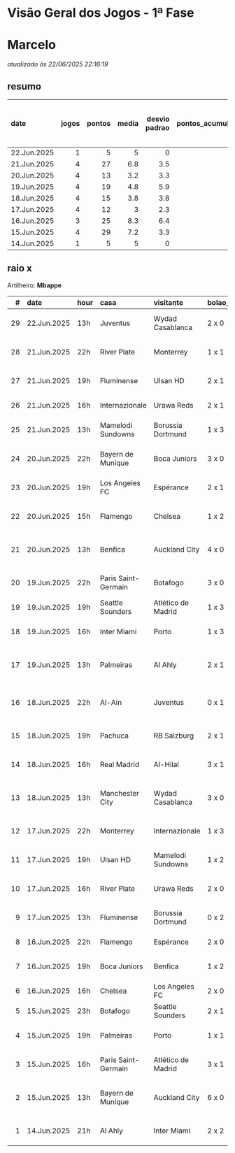 # Visão Geral dos Jogos - 1ª Fase

# Marcelo

_atualizado às 22/06/2025 22:16:19_

## resumo

| date        |   jogos |   pontos |   media |   desvio padrao |   pontos_acumulados |   1-Placar exato |   2-Vencedor + gols de um time |   3-Vencedor correto |   4-Gols de um time |   5-Nenhum acerto |
|:------------|--------:|---------:|--------:|----------------:|--------------------:|-----------------:|-------------------------------:|---------------------:|--------------------:|------------------:|
| 22.Jun.2025 |       1 |        5 |     5   |             0   |                 150 |                0 |                              0 |                    1 |                   0 |                 0 |
| 21.Jun.2025 |       4 |       27 |     6.8 |             3.5 |                 145 |                1 |                              0 |                    3 |                   0 |                 0 |
| 20.Jun.2025 |       4 |       13 |     3.2 |             3.3 |                 118 |                0 |                              1 |                    1 |                   1 |                 1 |
| 19.Jun.2025 |       4 |       19 |     4.8 |             5.9 |                 105 |                1 |                              1 |                    0 |                   0 |                 2 |
| 18.Jun.2025 |       4 |       15 |     3.8 |             3.8 |                  86 |                0 |                              2 |                    0 |                   1 |                 1 |
| 17.Jun.2025 |       4 |       12 |     3   |             2.3 |                  71 |                0 |                              0 |                    2 |                   2 |                 0 |
| 16.Jun.2025 |       3 |       25 |     8.3 |             6.4 |                  59 |                2 |                              0 |                    0 |                   1 |                 0 |
| 15.Jun.2025 |       4 |       29 |     7.2 |             3.3 |                  34 |                1 |                              1 |                    2 |                   0 |                 0 |
| 14.Jun.2025 |       1 |        5 |     5   |             0   |                   5 |                0 |                              0 |                    1 |                   0 |                 0 |

## raio x

Artilheiro: **Mbappe**

|   # | date        | hour   | casa                | visitante          | bolao_placar   | bolao_time          | real_placar   | real_time           |   pontos | criterio                     |   pontos_acumulados |
|----:|:------------|:-------|:--------------------|:-------------------|:---------------|:--------------------|:--------------|:--------------------|---------:|:-----------------------------|--------------------:|
|  29 | 22.Jun.2025 | 13h    | Juventus            | Wydad Casablanca   | 2 x 0          | Juventus            | 4 x 1         | Juventus            |        5 | 3-Vencedor correto           |                 150 |
|  28 | 21.Jun.2025 | 22h    | River Plate         | Monterrey          | 1 x 1          | empate              | 0 x 0         | empate              |        5 | 3-Vencedor correto           |                 145 |
|  27 | 21.Jun.2025 | 19h    | Fluminense          | Ulsan HD           | 2 x 1          | Fluminense          | 4 x 2         | Fluminense          |        5 | 3-Vencedor correto           |                 140 |
|  26 | 21.Jun.2025 | 16h    | Internazionale      | Urawa Reds         | 2 x 1          | Internazionale      | 2 x 1         | Internazionale      |       12 | 1-Placar exato               |                 135 |
|  25 | 21.Jun.2025 | 13h    | Mamelodi Sundowns   | Borussia Dortmund  | 1 x 3          | Borussia Dortmund   | 3 x 4         | Borussia Dortmund   |        5 | 3-Vencedor correto           |                 123 |
|  24 | 20.Jun.2025 | 22h    | Bayern de Munique   | Boca Juniors       | 3 x 0          | Bayern de Munique   | 2 x 1         | Bayern de Munique   |        5 | 3-Vencedor correto           |                 118 |
|  23 | 20.Jun.2025 | 19h    | Los Angeles FC      | Espérance          | 2 x 1          | Los Angeles FC      | 0 x 1         | Espérance           |        1 | 4-Gols de um time            |                 113 |
|  22 | 20.Jun.2025 | 15h    | Flamengo            | Chelsea            | 1 x 2          | Chelsea             | 3 x 1         | Flamengo            |        0 | 5-Nenhum acerto              |                 112 |
|  21 | 20.Jun.2025 | 13h    | Benfica             | Auckland City      | 4 x 0          | Benfica             | 6 x 0         | Benfica             |        7 | 2-Vencedor + gols de um time |                 112 |
|  20 | 19.Jun.2025 | 22h    | Paris Saint-Germain | Botafogo           | 3 x 0          | Paris Saint-Germain | 0 x 1         | Botafogo            |        0 | 5-Nenhum acerto              |                 105 |
|  19 | 19.Jun.2025 | 19h    | Seattle Sounders    | Atlético de Madrid | 1 x 3          | Atlético de Madrid  | 1 x 3         | Atlético de Madrid  |       12 | 1-Placar exato               |                 105 |
|  18 | 19.Jun.2025 | 16h    | Inter Miami         | Porto              | 1 x 3          | Porto               | 2 x 1         | Inter Miami         |        0 | 5-Nenhum acerto              |                  93 |
|  17 | 19.Jun.2025 | 13h    | Palmeiras           | Al Ahly            | 2 x 1          | Palmeiras           | 2 x 0         | Palmeiras           |        7 | 2-Vencedor + gols de um time |                  93 |
|  16 | 18.Jun.2025 | 22h    | Al-Ain              | Juventus           | 0 x 1          | Juventus            | 0 x 5         | Juventus            |        7 | 2-Vencedor + gols de um time |                  86 |
|  15 | 18.Jun.2025 | 19h    | Pachuca             | RB Salzburg        | 2 x 1          | Pachuca             | 1 x 2         | RB Salzburg         |        0 | 5-Nenhum acerto              |                  79 |
|  14 | 18.Jun.2025 | 16h    | Real Madrid         | Al-Hilal           | 3 x 1          | Real Madrid         | 1 x 1         | empate              |        1 | 4-Gols de um time            |                  79 |
|  13 | 18.Jun.2025 | 13h    | Manchester City     | Wydad Casablanca   | 3 x 0          | Manchester City     | 2 x 0         | Manchester City     |        7 | 2-Vencedor + gols de um time |                  78 |
|  12 | 17.Jun.2025 | 22h    | Monterrey           | Internazionale     | 1 x 3          | Internazionale      | 1 x 1         | empate              |        1 | 4-Gols de um time            |                  71 |
|  11 | 17.Jun.2025 | 19h    | Ulsan HD            | Mamelodi Sundowns  | 1 x 2          | Mamelodi Sundowns   | 0 x 1         | Mamelodi Sundowns   |        5 | 3-Vencedor correto           |                  70 |
|  10 | 17.Jun.2025 | 16h    | River Plate         | Urawa Reds         | 2 x 0          | River Plate         | 3 x 1         | River Plate         |        5 | 3-Vencedor correto           |                  65 |
|   9 | 17.Jun.2025 | 13h    | Fluminense          | Borussia Dortmund  | 0 x 2          | Borussia Dortmund   | 0 x 0         | empate              |        1 | 4-Gols de um time            |                  60 |
|   8 | 16.Jun.2025 | 22h    | Flamengo            | Espérance          | 2 x 0          | Flamengo            | 2 x 0         | Flamengo            |       12 | 1-Placar exato               |                  59 |
|   7 | 16.Jun.2025 | 19h    | Boca Juniors        | Benfica            | 1 x 2          | Benfica             | 2 x 2         | empate              |        1 | 4-Gols de um time            |                  47 |
|   6 | 16.Jun.2025 | 16h    | Chelsea             | Los Angeles FC     | 2 x 0          | Chelsea             | 2 x 0         | Chelsea             |       12 | 1-Placar exato               |                  46 |
|   5 | 15.Jun.2025 | 23h    | Botafogo            | Seattle Sounders   | 2 x 1          | Botafogo            | 2 x 1         | Botafogo            |       12 | 1-Placar exato               |                  34 |
|   4 | 15.Jun.2025 | 19h    | Palmeiras           | Porto              | 1 x 1          | empate              | 0 x 0         | empate              |        5 | 3-Vencedor correto           |                  22 |
|   3 | 15.Jun.2025 | 16h    | Paris Saint-Germain | Atlético de Madrid | 3 x 1          | Paris Saint-Germain | 4 x 0         | Paris Saint-Germain |        5 | 3-Vencedor correto           |                  17 |
|   2 | 15.Jun.2025 | 13h    | Bayern de Munique   | Auckland City      | 6 x 0          | Bayern de Munique   | 10 x 0        | Bayern de Munique   |        7 | 2-Vencedor + gols de um time |                  12 |
|   1 | 14.Jun.2025 | 21h    | Al Ahly             | Inter Miami        | 2 x 2          | empate              | 0 x 0         | empate              |        5 | 3-Vencedor correto           |                   5 |
